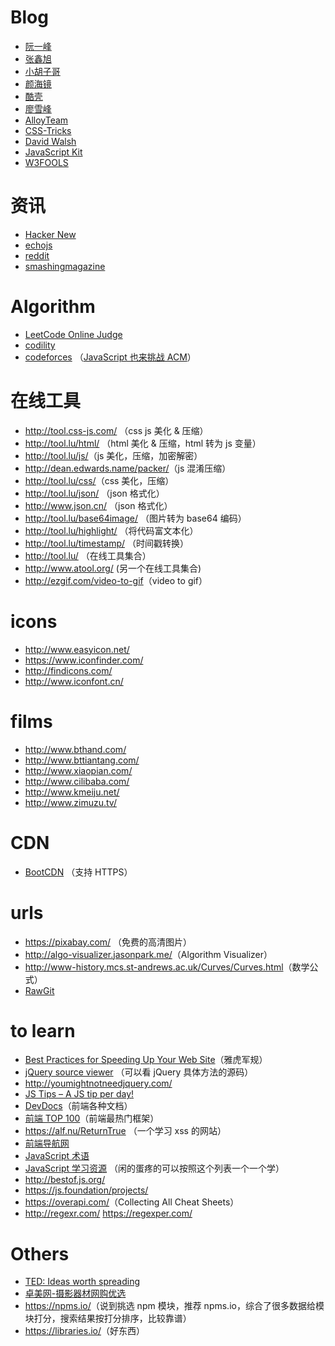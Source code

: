 # Blog

- [阮一峰](http://www.ruanyifeng.com/home.html)
- [张鑫旭](http://www.zhangxinxu.com/wordpress/)
- [小胡子哥](http://www.barretlee.com/)
- [颜海镜](http://yanhaijing.com/)
- [酷壳](http://coolshell.cn/)
- [廖雪峰](http://liaoxuefeng.com/)
- [AlloyTeam](http://www.alloyteam.com/)
- [CSS-Tricks](https://css-tricks.com/)
- [David Walsh](https://davidwalsh.name/)
- [JavaScript Kit](http://www.javascriptkit.com/)
- [W3FOOLS](http://www.w3fools.com/)


# 资讯

- [Hacker New](https://news.ycombinator.com/)
- [echojs](http://www.echojs.com/)
- [reddit](https://www.reddit.com/r/javascript)
- [smashingmagazine](https://www.smashingmagazine.com/tag/javascript/)


# Algorithm

- [LeetCode Online Judge](https://leetcode.com/)
- [codility](https://codility.com/)
- [codeforces](http://codeforces.com/) （[JavaScript 也来挑战 ACM](http://www.html-js.com/article/Nodejs-abnormal-laboratory-JavaScript-to-challenge-ACM)）


# 在线工具

- <http://tool.css-js.com/> （css js 美化 & 压缩）
- <http://tool.lu/html/> （html 美化 & 压缩，html 转为 js 变量）
- <http://tool.lu/js/>（js 美化，压缩，加密解密）
- <http://dean.edwards.name/packer/>（js 混淆压缩）
- <http://tool.lu/css/>（css 美化，压缩）
- <http://tool.lu/json/> （json 格式化）
- <http://www.json.cn/> （json 格式化）
- <http://tool.lu/base64image/> （图片转为 base64 编码）
- <http://tool.lu/highlight/> （将代码富文本化）
- <http://tool.lu/timestamp/> （时间戳转换）
- <http://tool.lu/> （在线工具集合）
- <http://www.atool.org/> (另一个在线工具集合)
- <http://ezgif.com/video-to-gif>（video to gif）


# icons

- <http://www.easyicon.net/>
- <https://www.iconfinder.com/>
- <http://findicons.com/>
- <http://www.iconfont.cn/>


# films

- <http://www.bthand.com/>
- <http://www.bttiantang.com/>
- <http://www.xiaopian.com/>
- <http://www.cilibaba.com/>
- <http://www.kmeiju.net/>
- <http://www.zimuzu.tv/>


# CDN

- [BootCDN](http://www.bootcdn.cn/) （支持 HTTPS）


# urls

- <https://pixabay.com/> （免费的高清图片）
- <http://algo-visualizer.jasonpark.me/>（Algorithm Visualizer）
- <http://www-history.mcs.st-andrews.ac.uk/Curves/Curves.html>（数学公式）
- [RawGit](https://rawgit.com/)


# to learn

- [Best Practices for Speeding Up Your Web Site](https://developer.yahoo.com/performance/rules.html)（雅虎军规）
- [jQuery source viewer](http://james.padolsey.com/jquery/) （可以看 jQuery 具体方法的源码）
- <http://youmightnotneedjquery.com/>
- [JS Tips – A JS tip per day!](http://www.jstips.co/zh_CN/)
- [DevDocs](http://devdocs.io/)（前端各种文档）
- [前端 TOP 100](https://www.awesomes.cn/rank)（前端最热门框架）
- <https://alf.nu/ReturnTrue> （一个学习 xss 的网站）
- [前端导航网](http://jsdig.com/)
- [JavaScript 术语](http://jargon.js.org/)
- [JavaScript 学习资源](https://stats.js.org/) （闲的蛋疼的可以按照这个列表一个一个学）
- <http://bestof.js.org/>
- <https://js.foundation/projects/>
- <https://overapi.com/>（Collecting All Cheat Sheets）
- <http://regexr.com/> <https://regexper.com/>


# Others

- [TED: Ideas worth spreading](http://www.ted.com/)
- [卓美网-摄影器材网购优选](http://www.zm7.cn/)
- <https://npms.io/>（说到挑选 npm 模块，推荐 npms.io，综合了很多数据给模块打分，搜索结果按打分排序，比较靠谱）
- <https://libraries.io/>（好东西）
